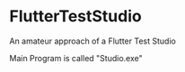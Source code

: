 # FlutterTestStudio
An amateur approach of a Flutter Test Studio

Main Program is called "Studio.exe"
